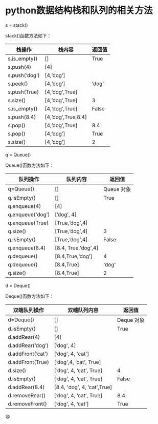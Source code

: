 # python数据结构栈和队列的相关方法


s = stack()

stack()函数方法如下：

|      栈操作    |       栈内容       | 返回值 |
| -------------- | ------------------ |  ----  |
|  s.is_empty()   | []                 |  True  |
|  s.push(4)     | [4]                |        |
|  s.push(‘dog’) | [4,’dog’]          |        |
|  s.peek()      | [4,’dog’]          |  ‘dog’ |
|  s.push(True)  | [4,’dog’,True]          |
|  s.size()   | [4,’dog’,True]          |    3   |
|  s.is_empty()  | [4,’dog’,True]          |  False |
|  s.push(8.4)   | [4,’dog’,True,8.4] |
|  s.pop()       | [4,’dog’,True]          |   8.4  |
|  s.pop()       | [4,’dog’]         |  True  |
|  s.size()      | [4,’dog’]          |    2   |

q = Queue()

Queue()函数方法如下：

|      队列操作    |       队列内容       | 返回值 |
| -------------- | ------------------ |  ----  |
|  q=Queue()    | []                 |  Queue 对象  |
|  q.isEmpty()     | []                |   True     |
|  q.enqueue(4) | [4]          |        |
|  q.enqueue('dog’)    | [’dog’, 4]          |   |
|  q.enqueue(True) | [True,‘dog’,4]          |
|  q.size()  | [True,‘dog’,4]          |    3   |
|  q.isEmpty()  | [True,‘dog’,4]          |  False |
|  q.enqueue(8.4)  | [8.4, True,‘dog’,4] |      |
|  q.dequeue()       | [8.4,True,‘dog’]          |   4  |
|  q.dequeue()     | [8.4,True]         |  'dog'  |
|  q.size()      | [8.4,True]          |    2   |

d = Deque()

Deque()函数方法如下：

|      双端队列操作    |      双端队列内容       | 返回值 |
| -------------- | ------------------ |  ----  |
|  d=Deque()   | []                 |  Deque 对象  |
|  d.isEmpty()    | []                |    True    |
|  d.addRear(4) | [4]          |        |
|  d.addRear(‘dog’)   | [’dog’, 4]          |   |
|  d.addFront(‘cat’)  | [’dog’, 4, 'cat']          |
|  d.addFront(True)   | [‘dog’,4, ‘cat’, True]         |       |
|  d.size()   | [‘dog’, 4, ‘cat’, True]          |  4 |
|  d.isEmpty()   | [‘dog’, 4, ‘cat’, True] |   False   |
|  d.addRear(8.4)      | [8.4, 'dog’, 4, ‘cat’,True]          |     |
|  d.removeRear()       | [‘dog’, 4, ‘cat’, True]         |  8.4  |
|  d.removeFront()      | [‘dog’, 4, ‘cat’]          |   True   |

:smile:



